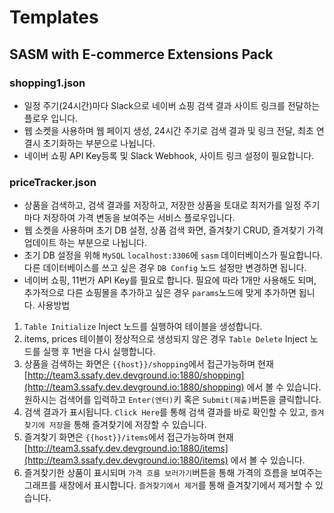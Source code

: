 # Templates

## SASM with E-commerce Extensions Pack

### shopping1.json

- 일정 주기(24시간)마다 Slack으로 네이버 쇼핑 검색 결과 사이트 링크를 전달하는 플로우 입니다.
- 웹 소켓을 사용하며 웹 페이지 생성, 24시간 주기로 검색 결과 및 링크 전달, 최초 연결시 초기화하는 부분으로 나뉩니다.
- 네이버 쇼핑 API Key등록 및 Slack Webhook, 사이트 링크 설정이 필요합니다.


### priceTracker.json

- 상품을 검색하고, 검색 결과를 저장하고, 저장한 상품을 토대로 최저가를 일정 주기마다 저장하여 가격 변동을 보여주는 서비스 플로우입니다.
- 웹 소켓을 사용하며 초기 DB 설정, 상품 검색 화면, 즐겨찾기 CRUD, 즐겨찾기 가격 업데이트 하는 부분으로 나뉩니다.
- 초기 DB 설정을 위해 `MySQL` `localhost:3306`에 `sasm` 데이터베이스가 필요합니다. 다른 데이터베이스를 쓰고 싶은 경우 `DB Config` 노드 설정만 변경하면 됩니다.
- 네이버 쇼핑, 11번가 API Key를 필요로 합니다. 필요에 따라 1개만 사용해도 되며, 추가적으로 다른 쇼핑몰을 추가하고 싶은 경우 `params`노드에 맞게 추가하면 됩니다.
사용방법
1. `Table Initialize` Inject 노드를 실행하여 테이블을 생성합니다.
2. items, prices 테이블이 정상적으로 생성되지 않은 경우 `Table Delete` Inject 노드를 실행 후 1번을 다시 실행합니다.
3. 상품을 검색하는 화면은 `{{host}}/shopping`에서 접근가능하며 현재 [http://team3.ssafy.dev.devground.io:1880/shopping](http://team3.ssafy.dev.devground.io:1880/shopping) 에서 볼 수 있습니다. 원하시는 검색어를 입력하고 `Enter(엔터)`키 혹은 `Submit(제출)`버튼을 클릭합니다.
4. 검색 결과가 표시됩니다. `Click Here`를 통해 검색 결과를 바로 확인할 수 있고, `즐겨찾기에 저장`을 통해 즐겨찾기에 저장할 수 있습니다.
5. 즐겨찾기 화면은 `{{host}}/items`에서 접근가능하며 현재 [http://team3.ssafy.dev.devground.io:1880/items](http://team3.ssafy.dev.devground.io:1880/items) 에서 볼 수 있습니다. 
6. 즐겨찾기한 상품이 표시되며 `가격 흐름 보러가기`버튼을 통해 가격의 흐름을 보여주는 그래프를 새창에서 표시합니다. `즐겨찾기에서 제거`를 통해 즐겨찾기에서 제거할 수 있습니다.